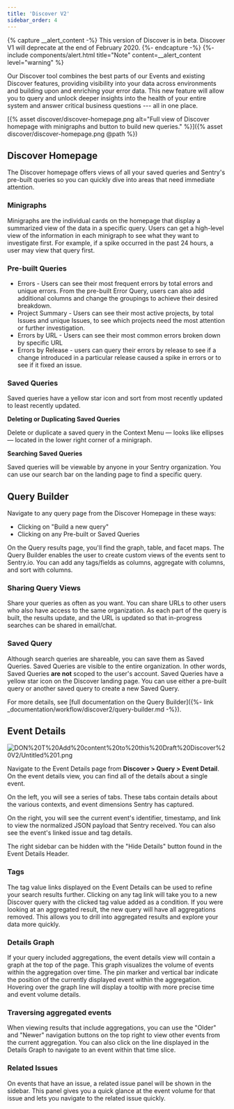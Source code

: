 ```yaml
---
title: 'Discover V2'
sidebar_order: 4
---
```


{% capture __alert_content -%}
This version of Discover is in beta. Discover V1 will deprecate at the end of February 2020.
{%- endcapture -%}
{%- include components/alert.html
    title="Note"
    content=__alert_content
    level="warning"
%}

Our Discover tool combines the best parts of our Events and existing Discover features, providing visibility into your data across environments and building upon and enriching your error data. This new feature will allow you to query and unlock deeper insights into the health of your entire system and answer critical business questions --- all in one place.

[{% asset discover/discover-homepage.png alt="Full view of Discover homepage with minigraphs and button to build new queries." %}]({% asset discover/discover-homepage.png @path %})

## Discover Homepage

The Discover homepage offers views of all your saved queries and Sentry's pre-built queries so you can quickly dive into areas that need immediate attention.

### Minigraphs

Minigraphs are the individual cards on the homepage that display a summarized view of the data in a specific query. Users can get a high-level view of the information in each minigraph to see what they want to investigate first. For example, if a spike occurred in the past 24 hours, a user may view that query first.

### Pre-built Queries

- Errors - Users can see their most frequent errors by total errors and unique errors. From the pre-built Error Query, users can also add additional columns and change the groupings to achieve their desired breakdown.
- Project Summary - Users can see their most active projects, by total Issues and unique Issues, to see which projects need the most attention or further investigation.
- Errors by URL - Users can see their most common errors broken down by specific URL
- Errors by Release - users can query their errors by release to see if a change introduced in a particular release caused a spike in errors or to see if it fixed an issue.

### Saved Queries

Saved queries have a yellow star icon and sort from most recently updated to least recently updated.

**Deleting or Duplicating Saved Queries**

Delete or duplicate a saved query in the Context Menu — looks like ellipses — located in the lower right corner of a minigraph.

**Searching Saved Queries**

Saved queries will be viewable by anyone in your Sentry organization. You can use our search bar on the landing page to find a specific query. 


## Query Builder

Navigate to any query page from the Discover Homepage in these ways:

- Clicking on "Build a new query"
- Clicking on any Pre-built or Saved Queries

On the Query results page, you'll find the graph, table, and facet maps. The Query Builder enables the user to create custom views of the events sent to Sentry.io. You can add any tags/fields as columns, aggregate with columns, and sort with columns.

### Sharing Query Views

Share your queries as often as you want. You can share URLs to other users who also have access to the same organization. As each part of the query is built, the results update, and the URL is updated so that in-progress searches can be shared in email/chat.

### Saved Query

Although search queries are shareable, you can save them as Saved Queries. Saved Queries are visible to the entire organization. In other words, Saved Queries **are not** scoped to the user's account. Saved Queries have a yellow star icon on the Discover landing page. You can use either a pre-built query or another saved query to create a new Saved Query.

For more details, see [full documentation on the Query Builder]({%- link _documentation/workflow/discover2/query-builder.md -%}).


## Event Details

![DON%20T%20Add%20content%20to%20this%20Draft%20Discover%20V2/Untitled%201.png](DON%20T%20Add%20content%20to%20this%20Draft%20Discover%20V2/Untitled%201.png)

Navigate to the Event Details page from **Discover > Query > Event Detail**. On the event details view, you can find all of the details about a single event. 

On the left, you will see a series of tabs. These tabs contain details about the various contexts, and event dimensions Sentry has captured. 

On the right, you will see the current event's identifier, timestamp, and link to view the normalized JSON payload that Sentry received. You can also see the event's linked issue and tag details.

The right sidebar can be hidden with the "Hide Details" button found in the Event Details Header.

### Tags

The tag value links displayed on the Event Details can be used to refine your search results further. Clicking on any tag link will take you to a new Discover query with the clicked tag value added as a condition. If you were looking at an aggregated result, the new query will have all aggregations removed. This allows you to drill into aggregated results and explore your data more quickly.

### Details Graph

If your query included aggregations, the event details view will contain a graph at the top of the page. This graph visualizes the volume of events within the aggregation over time. The pin marker and vertical bar indicate the position of the currently displayed event within the aggregation. Hovering over the graph line will display a tooltip with more precise time and event volume details.

### Traversing aggregated events

When viewing results that include aggregations, you can use the "Older" and "Newer" navigation buttons on the top right to view other events from the current aggregation. You can also click on the line displayed in the Details Graph to navigate to an event within that time slice.

### Related Issues

On events that have an issue, a related issue panel will be shown in the sidebar. This panel gives you a quick glance at the event volume for that issue and lets you navigate to the related issue quickly.
